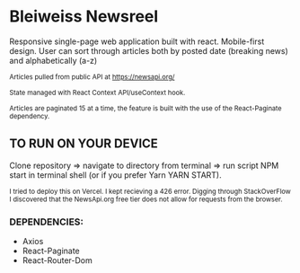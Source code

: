 # Bleiweiss Newsreel #
Responsive single-page web application built with react. Mobile-first design. User can sort through articles both by posted date (breaking news) and alphabetically (a-z) 

<sub> Articles pulled from public API at https://newsapi.org/ </sub>

<sub> State managed with React Context API/useContext hook. </sub>

<sub> Articles are paginated 15 at a time, the feature is built with the use of the React-Paginate dependency. </sub>

## TO RUN ON YOUR DEVICE ## 

Clone repository => navigate to directory from terminal => run script NPM start in terminal shell (or if you prefer Yarn YARN START).

<sub> I tried to deploy this on Vercel. I kept recieving a 426 error. Digging through StackOverFlow I discovered that the NewsApi.org free tier does not allow for requests from the browser. </sub>

 ### DEPENDENCIES: ###

- Axios
- React-Paginate
- React-Router-Dom

